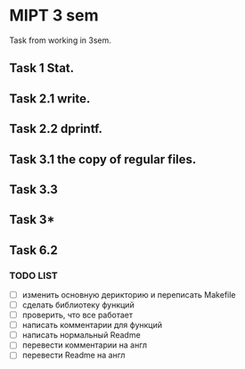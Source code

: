 # MIPT 3 sem
Task from working in 3sem.
## Task 1 Stat.

## Task 2.1 write.

## Task 2.2 dprintf.

## Task 3.1 the copy of regular files.

## Task 3.3

## Task 3*

## Task 6.2

### TODO LIST

- [ ] изменить основную дерикторию и переписать Makefile
- [ ] сделать библиотеку функций
- [ ] проверить, что все работает
- [ ] написать комментарии для функций
- [ ] написать нормальный Readme
- [ ] перевести комментарии на англ
- [ ] перевести Readme на англ